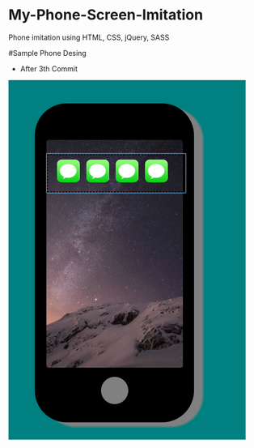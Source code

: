# My-Phone-Screen-Imitation
Phone imitation using HTML, CSS, jQuery, SASS

#Sample Phone Desing 

- After 3th Commit 

![Result](https://github.com/albayraktaroglu/My-Phone-Screen-Imitation/blob/master/results/Third%20Commit%20Picture.PNG)
